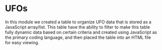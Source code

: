 # UFOs

In this module we created a table to organize UFO data that is stored as a JavaScript array/list. This table have the ability to filter to make this table fully dynamic data based on certain criteria and created using JavaScript as the primary coding language, and then placed the table into an HTML file for easy viewing.

